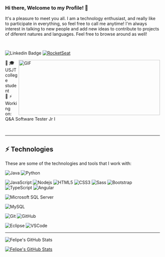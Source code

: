 ### Hi there, Welcome to my Profile! 👋

It's a pleasure to meet you all. I am a technology enthusiast, and really like to participate in everything, so feel free to call me anytime! 
I'm always interest in talking to new people and add new ideas to contribute to projects of diferent natures and languages.
Feel free to browse around as well!

<br> 

![Linkedin Badge](https://img.shields.io/badge/-LinkedIn-blue?style=flat-square&logo=Linkedin&logoColor=white&link=https://www.linkedin.com/in/felipeaffonsoboschetti/)
[![RocketSeat](https://img.shields.io/badge/-RocketSeat-blueviolet)](https://app.rocketseat.com.br/me/fe0093)
<br>

<img align="right" alt="GIF" src="https://media.giphy.com/media/26tn33aiTi1jkl6H6/giphy.gif" width="460" height="180" />

<!-- 🔸 💻 Technologies Front-End: HTML, Javascript
<br>
🔸 🔭 Technologies DataBase: MySQL & SQLServer
<br>
🔸 🌱 Technologies Back-End: Java, Python
<br> -->
🔸 🎓 USJT college student
<br>
🔸 ⚡ Working on: Q&A Software Tester Jr I 

<br>

<!-- <code><img height="20" src="https://cdn3.iconfinder.com/data/icons/logos-and-brands-adobe/512/267_Python-512.png"></code>
<code><img height="20" src="https://image.flaticon.com/icons/png/512/226/226777.png"></code>
<code><img height="20" src="https://upload.wikimedia.org/wikipedia/commons/thumb/7/73/Javascript-736400_960_720.png/480px-Javascript-736400_960_720.png"></code>
<code><img height="20" src="https://cdn0.iconfinder.com/data/icons/HTML5/512/HTML_Logo.png"></code>
<code><img height="20" src="https://cdn4.iconfinder.com/data/icons/logos-3/181/MySQL-512.png"></code>
<code><img height="20" src="https://cdn.iconscout.com/icon/free/png-512/sql-4-190807.png"></code> -->

---
## ⚡ Technologies

These are some of the technologies and tools that I work with:

![Java](https://img.shields.io/badge/-Java-007396?style=flat-square&logo=java)
![Python](https://img.shields.io/badge/-Python-512?style=flat-square&logo=python)
<!--![Spring](https://img.shields.io/badge/-Spring-6DB33F?style=flat-square&logo=spring&logoColor=white) -->
![JavaScript](https://img.shields.io/badge/-JavaScript-black?style=flat-square&logo=javascript)
![Nodejs](https://img.shields.io/badge/-Nodejs-339933?style=flat-square&logo=Node.js&logoColor=white)
![HTML5](https://img.shields.io/badge/-HTML5-E34F26?style=flat-square&logo=html5&logoColor=white)
![CSS3](https://img.shields.io/badge/-CSS3-1572B6?style=flat-square&logo=css3)
![Sass](https://img.shields.io/badge/-Sass-CC6699?style=flat-square&logo=sass&logoColor=white)
![Bootstrap](https://img.shields.io/badge/-Bootstrap-563D7C?style=flat-square&logo=bootstrap)
![TypeScript](https://img.shields.io/badge/-TypeScript-007ACC?style=flat-square&logo=typescript)
![Angular](https://img.shields.io/badge/-Angular-DD0031?style=flat-square&logo=angular)
<!--![Sencha](https://img.shields.io/badge/-Sencha-86BC40?style=flat-square&logo=sencha&logoColor=white)
![Ionic](https://img.shields.io/badge/-Ionic-3880FF?style=flat-square&logo=ionic&logoColor=white)
![NestJS](https://img.shields.io/badge/-NestJS-E0234E?style=flat-square&logo=nestjs&logoColor=white) -->
![Microsoft SQL Server](https://img.shields.io/badge/-SQL%20Server-CC2927?style=flat-square&logo=microsoft-sql-server&logoColor=white)
<!--![MongoDB](https://img.shields.io/badge/-MongoDB-black?style=flat-square&logo=mongodb)-->
![MySQL](https://img.shields.io/badge/-MySQL-4479A1?style=flat-square&logo=mysql&logoColor=white)
<!--![Docker](https://img.shields.io/badge/-Docker-2496ED?style=flat-square&logo=docker&logoColor=white)
![Microsoft Azure](https://img.shields.io/badge/Microsoft%20Azure-0089D6?style=flat-square&logo=microsoft-azure&logoColor=white)
![Google Cloud](https://img.shields.io/badge/Google%20Cloud-4285F4?style=flat-square&logo=google-cloud&logoColor=white)
![Firebase](https://img.shields.io/badge/Firebase-FFCA28?style=flat-square&logo=firebase&logoColor=white)
![Oracle Cloud](https://img.shields.io/badge/Oracle%20Cloud-F80000?style=flat-square&logo=oracle&logoColor=white)-->
![Git](https://img.shields.io/badge/-Git-black?style=flat-square&logo=git)
![GitHub](https://img.shields.io/badge/-GitHub-181717?style=flat-square&logo=github)
<!--![BitBucket](https://img.shields.io/badge/-BitBucket-darkblue?style=flat-square&logo=bitbucket)
![JIRA](https://img.shields.io/badge/-JIRA-0052CC?style=flat-square&logo=jira)
![JFrog](https://img.shields.io/badge/-JFrog-41BF47?style=flat-square&logo=jfrog&logoColor=white)
![IntelliJ](https://img.shields.io/badge/-IntelliJ%20IDEA-black?style=flat-square&logo=intellij-idea&logoColor=white)-->
![Eclipse](https://img.shields.io/badge/-Eclipse-2C2255?style=flat-square&logo=eclipse&logoColor=white)
![VSCode](https://img.shields.io/badge/-VSCode-007ACC?style=flat-square&logo=visual-studio-code&logoColor=white)


---

![Felipe's GitHub Stats](https://github-readme-stats.vercel.app/api?username=fe0093&show_icons=true&theme=chartreuse-dark)

[![Felipe's GitHub Stats](https://github-readme-stats.vercel.app/api/top-langs/?username=fe0093&layout=compact&theme=chartreuse-dark)](https://github.com/fe0093/github-readme-stats)


<!--
**fe0093/fe0093** is a ✨ _special_ ✨ repository because its `README.md` (this file) appears on your GitHub profile.

Here are some ideas to get you started:

- 🔭 I’m currently working on ...
- 🌱 I’m currently learning ...
- 👯 I’m looking to collaborate on ...
- 🤔 I’m looking for help with ...
- 💬 Ask me about ...
- 📫 How to reach me: ...
- 😄 Pronouns: ...
- ⚡ Fun fact: ...
-->
